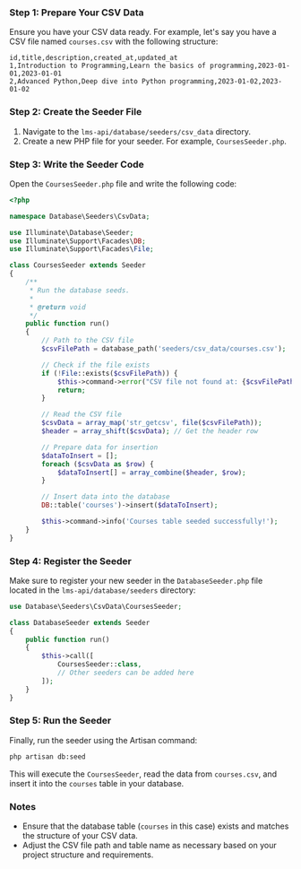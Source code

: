 ### Step 1: Prepare Your CSV Data
Ensure you have your CSV data ready. For example, let's say you have a CSV file named `courses.csv` with the following structure:

```
id,title,description,created_at,updated_at
1,Introduction to Programming,Learn the basics of programming,2023-01-01,2023-01-01
2,Advanced Python,Deep dive into Python programming,2023-01-02,2023-01-02
```

### Step 2: Create the Seeder File
1. Navigate to the `lms-api/database/seeders/csv_data` directory.
2. Create a new PHP file for your seeder. For example, `CoursesSeeder.php`.

### Step 3: Write the Seeder Code
Open the `CoursesSeeder.php` file and write the following code:

```php
<?php

namespace Database\Seeders\CsvData;

use Illuminate\Database\Seeder;
use Illuminate\Support\Facades\DB;
use Illuminate\Support\Facades\File;

class CoursesSeeder extends Seeder
{
    /**
     * Run the database seeds.
     *
     * @return void
     */
    public function run()
    {
        // Path to the CSV file
        $csvFilePath = database_path('seeders/csv_data/courses.csv');

        // Check if the file exists
        if (!File::exists($csvFilePath)) {
            $this->command->error("CSV file not found at: {$csvFilePath}");
            return;
        }

        // Read the CSV file
        $csvData = array_map('str_getcsv', file($csvFilePath));
        $header = array_shift($csvData); // Get the header row

        // Prepare data for insertion
        $dataToInsert = [];
        foreach ($csvData as $row) {
            $dataToInsert[] = array_combine($header, $row);
        }

        // Insert data into the database
        DB::table('courses')->insert($dataToInsert);

        $this->command->info('Courses table seeded successfully!');
    }
}
```

### Step 4: Register the Seeder
Make sure to register your new seeder in the `DatabaseSeeder.php` file located in the `lms-api/database/seeders` directory:

```php
use Database\Seeders\CsvData\CoursesSeeder;

class DatabaseSeeder extends Seeder
{
    public function run()
    {
        $this->call([
            CoursesSeeder::class,
            // Other seeders can be added here
        ]);
    }
}
```

### Step 5: Run the Seeder
Finally, run the seeder using the Artisan command:

```bash
php artisan db:seed
```

This will execute the `CoursesSeeder`, read the data from `courses.csv`, and insert it into the `courses` table in your database.

### Notes
- Ensure that the database table (`courses` in this case) exists and matches the structure of your CSV data.
- Adjust the CSV file path and table name as necessary based on your project structure and requirements.